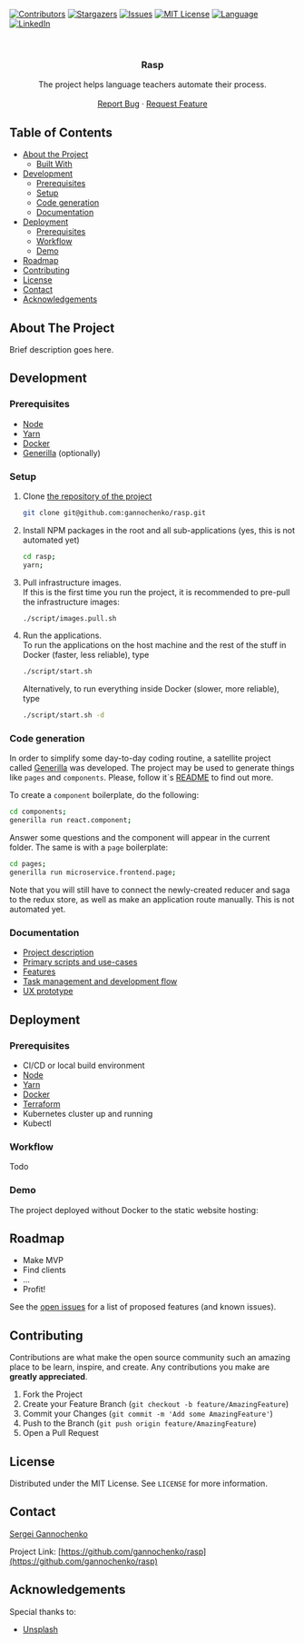 <!-- PROJECT SHIELDS -->
<!--
*** Reference links are enclosed in brackets [ ] instead of parentheses ( ).
*** See the bottom of this document for the declaration of the reference variables
*** for contributors-url, forks-url, etc. This is an optional, concise syntax you may use.
*** https://www.markdownguide.org/basic-syntax/#reference-style-links
-->
[![Contributors][contributors-shield]][contributors-url]
[![Stargazers][stars-shield]][stars-url]
[![Issues][issues-shield]][issues-url]
[![MIT License][license-shield]][license-url]
[![Language][language-shield]][language-url]
[![LinkedIn][linkedin-shield]][linkedin-url]

<!-- PROJECT LOGO -->
<br />
<p align="center">
  <!--
  <a href="https://github.com/gannochenko/linguacourse">
    <img src="images/logo.png" alt="Logo" width="80" height="80">
  </a>
  -->

  <h3 align="center">Rasp</h3>

  <p align="center">
    The project helps language teachers automate their process.
    <!--
    <br />
    <a href="https://github.com/gannochenko/rasp"><strong>Explore the docs »</strong></a>
    -->
    <br />
    <br />
    <a href="https://github.com/gannochenko/rasp/issues/new">Report Bug</a>
    ·
    <a href="https://github.com/gannochenko/rasp/issues/new">Request Feature</a>
  </p>
</p>



<!-- TABLE OF CONTENTS -->
## Table of Contents

* [About the Project](#about-the-project)
  * [Built With](#built-with)
* [Development](#development)
  * [Prerequisites](#prerequisites)
  * [Setup](#setup)
  * [Code generation](#code-generation)
  * [Documentation](#documentation)
* [Deployment](#deployment)
  * [Prerequisites](#prerequisites)
  * [Workflow](#workflow)
  * [Demo](#demo)
* [Roadmap](#roadmap)
* [Contributing](#contributing)
* [License](#license)
* [Contact](#contact)
* [Acknowledgements](#acknowledgements)

<!-- ABOUT THE PROJECT -->
## About The Project

<!--
[![Preview Screen Shot][product-screenshot]](https://example.com)
-->

Brief description goes here.

<!-- DEVELOPMENT -->
## Development

### Prerequisites

* [Node](https://nodesource.com/blog/installing-node-js-tutorial-using-nvm-on-mac-os-x-and-ubuntu/)
* [Yarn](https://yarnpkg.com/lang/en/docs/install/)
* [Docker](https://docs.docker.com/install/)
* [Generilla](https://github.com/gannochenko/generilla) (optionally)

### Setup

1. Clone [the repository of the project](https://github.com/gannochenko/linguacourse.git)
    ```sh
    git clone git@github.com:gannochenko/rasp.git
    ```

2. Install NPM packages in the root and all sub-applications (yes, this is not automated yet)
    ```sh
    cd rasp;
    yarn;
    ```
3. Pull infrastructure images.<br />
    If this is the first time you run the project, it is recommended to pre-pull the infrastructure images:
    ```sh
    ./script/images.pull.sh
    ```

4. Run the applications.<br />
    To run the applications on the host machine and the rest of the stuff in Docker (faster, less reliable), type
    ```sh
    ./script/start.sh
    ```
    Alternatively, to run everything inside Docker (slower, more reliable), type
    ```sh
    ./script/start.sh -d
    ```

### Code generation

In order to simplify some day-to-day coding routine, a satellite project called [Generilla](https://github.com/gannochenko/generilla) was developed. 
The project may be used to generate things like `pages` and `components`. Please, follow it`s [README](https://github.com/gannochenko/generilla) to find out more.

To create a `component` boilerplate, do the following:
```sh
cd components;
generilla run react.component;
```

Answer some questions and the component will appear in the current folder.
The same is with a `page` boilerplate:

```sh
cd pages;
generilla run microservice.frontend.page;
```

Note that you will still have to connect the newly-created reducer and saga to the redux store, as well as make an application route manually. This is not automated yet.

### Documentation

* [Project description](https://docs.google.com/document/__PUT_LINK_HERE__)
* [Primary scripts and use-cases](https://docs.google.com/document/__PUT_LINK_HERE__)
* [Features](https://docs.google.com/document/__PUT_LINK_HERE__)
* [Task management and development flow](https://trello.com/b/G0bOIQHu/rasp)
* [UX prototype](https://www.figma.com/__PUT_LINK_HERE__)

<!-- DEPLOYMENT -->
## Deployment

### Prerequisites

* CI/CD or local build environment
* [Node](https://nodesource.com/blog/installing-node-js-tutorial-using-nvm-on-mac-os-x-and-ubuntu/)
* [Yarn](https://yarnpkg.com/lang/en/docs/install/)
* [Docker](https://docs.docker.com/install/)
* [Terraform](https://www.terraform.io/downloads.html)
* Kubernetes cluster up and running
* Kubectl

### Workflow

Todo

### Demo

The project deployed without Docker to the static website hosting:

<!-- ROADMAP -->
## Roadmap

* Make MVP
* Find clients
* ...
* Profit!

See the [open issues](https://github.com/gannochenko/rasp/issues) for a list of proposed features (and known issues).

<!-- CONTRIBUTING -->
## Contributing

Contributions are what make the open source community such an amazing place to be learn, inspire, and create. Any contributions you make are **greatly appreciated**.

1. Fork the Project
2. Create your Feature Branch (`git checkout -b feature/AmazingFeature`)
3. Commit your Changes (`git commit -m 'Add some AmazingFeature'`)
4. Push to the Branch (`git push origin feature/AmazingFeature`)
5. Open a Pull Request

<!-- LICENSE -->
## License

Distributed under the MIT License. See `LICENSE` for more information.

<!-- CONTACT -->
## Contact

[Sergei Gannochenko](https://gannochenko.dev)

Project Link: [https://github.com/gannochenko/rasp](https://github.com/gannochenko/rasp)

<!-- ACKNOWLEDGEMENTS -->
## Acknowledgements

Special thanks to:

* [Unsplash](https://unsplash.com)

<!-- MARKDOWN LINKS & IMAGES -->
<!-- https://www.markdownguide.org/basic-syntax/#reference-style-links -->
[contributors-shield]: https://img.shields.io/github/contributors/gannochenko/rasp.svg?style=flat-square
[contributors-url]: https://github.com/gannochenko/rasp/graphs/contributors
[language-shield]: https://img.shields.io/github/languages/top/gannochenko/rasp.svg?style=flat-square
[language-url]: https://github.com/gannochenko/rasp
[forks-shield]: https://img.shields.io/github/forks/gannochenko/rasp.svg?style=flat-square
[forks-url]: https://github.com/gannochenko/rasp/network/members
[stars-shield]: https://img.shields.io/github/stars/gannochenko/rasp.svg?style=flat-square
[stars-url]: https://github.com/gannochenko/rasp/stargazers
[issues-shield]: https://img.shields.io/github/issues/gannochenko/rasp.svg?style=flat-square
[issues-url]: https://github.com/gannochenko/rasp/issues
[license-shield]: https://img.shields.io/github/license/gannochenko/rasp.svg?style=flat-square
[license-url]: https://github.com/gannochenko/rasp/blob/master/LICENSE.txt
[linkedin-shield]: https://img.shields.io/badge/-LinkedIn-black.svg?style=flat-square&logo=linkedin&colorB=555
[linkedin-url]: https://www.linkedin.com/in/gannochenko/
[product-screenshot]: images/screenshot.png
